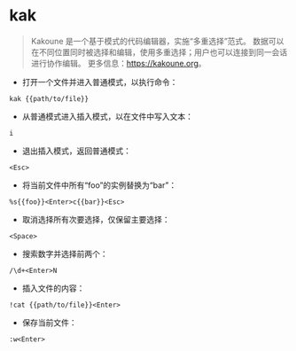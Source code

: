 # kak

> Kakoune 是一个基于模式的代码编辑器，实施“多重选择”范式。
> 数据可以在不同位置同时被选择和编辑，使用多重选择；用户也可以连接到同一会话进行协作编辑。
> 更多信息：<https://kakoune.org>。

- 打开一个文件并进入普通模式，以执行命令：

`kak {{path/to/file}}`

- 从普通模式进入插入模式，以在文件中写入文本：

`i`

- 退出插入模式，返回普通模式：

`<Esc>`

- 将当前文件中所有“foo”的实例替换为“bar”：

`%s{{foo}}<Enter>c{{bar}}<Esc>`

- 取消选择所有次要选择，仅保留主要选择：

`<Space>`

- 搜索数字并选择前两个：

`/\d+<Enter>N`

- 插入文件的内容：

`!cat {{path/to/file}}<Enter>`

- 保存当前文件：

`:w<Enter>`